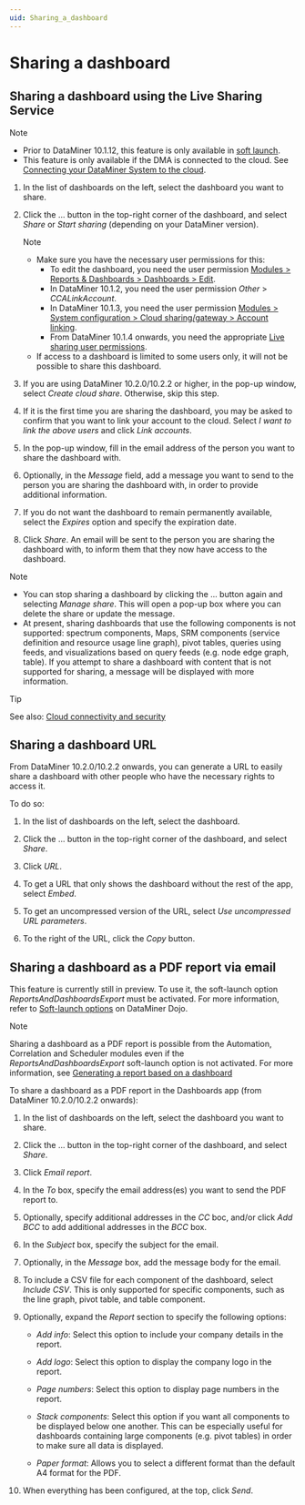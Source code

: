 ```yaml
---
uid: Sharing_a_dashboard
---
```


# Sharing a dashboard

## Sharing a dashboard using the Live Sharing Service

> [!NOTE]
> - Prior to DataMiner 10.1.12, this feature is only available in [soft launch](https://community.dataminer.services/documentation/soft-launch-options/).
> - This feature is only available if the DMA is connected to the cloud. See [Connecting your DataMiner System to the cloud](xref:Connecting_your_DataMiner_System_to_the_cloud).

1. In the list of dashboards on the left, select the dashboard you want to share.

1. Click the ... button in the top-right corner of the dashboard, and select *Share* or *Start sharing* (depending on your DataMiner version).

    > [!NOTE]
    > - Make sure you have the necessary user permissions for this:
    >     - To edit the dashboard, you need the user permission [Modules > Reports & Dashboards > Dashboards > Edit](xref:DataMiner_user_permissions#modules--reports--dashboards--dashboards--edit).
    >     - In DataMiner 10.1.2, you need the user permission *Other* > *CCALinkAccount*.
    >     - In DataMiner 10.1.3, you need the user permission [Modules > System configuration > Cloud sharing/gateway > Account linking](xref:DataMiner_user_permissions#modules--system-configuration--cloud-sharinggateway--account-linking).
    >     - From DataMiner 10.1.4 onwards, you need the appropriate [Live sharing user permissions](xref:DataMiner_user_permissions#general--live-sharing).
    > - If access to a dashboard is limited to some users only, it will not be possible to share this dashboard.

1. If you are using DataMiner 10.2.0/10.2.2 or higher, in the pop-up window, select *Create cloud share*. Otherwise, skip this step.

1. If it is the first time you are sharing the dashboard, you may be asked to confirm that you want to link your account to the cloud. Select *I want to link the above users* and click *Link accounts*.

1. In the pop-up window, fill in the email address of the person you want to share the dashboard with.

1. Optionally, in the *Message* field, add a message you want to send to the person you are sharing the dashboard with, in order to provide additional information.

1. If you do not want the dashboard to remain permanently available, select the *Expires* option and specify the expiration date.

1. Click *Share*. An email will be sent to the person you are sharing the dashboard with, to inform them that they now have access to the dashboard.

> [!NOTE]
> - You can stop sharing a dashboard by clicking the ... button again and selecting *Manage share*. This will open a pop-up box where you can delete the share or update the message.
> - At present, sharing dashboards that use the following components is not supported: spectrum components, Maps, SRM components (service definition and resource usage line graph), pivot tables, queries using feeds, and visualizations based on query feeds (e.g. node edge graph, table). If you attempt to share a dashboard with content that is not supported for sharing, a message will be displayed with more information.
>

> [!TIP]
> See also: [Cloud connectivity and security](xref:Cloud_connectivity_and_security)

## Sharing a dashboard URL

From DataMiner 10.2.0/10.2.2 onwards, you can generate a URL to easily share a dashboard with other people who have the necessary rights to access it.

To do so:

1. In the list of dashboards on the left, select the dashboard.

1. Click the ... button in the top-right corner of the dashboard, and select *Share*.

1. Click *URL*.

1. To get a URL that only shows the dashboard without the rest of the app, select *Embed*.

1. To get an uncompressed version of the URL, select *Use uncompressed URL parameters*.

1. To the right of the URL, click the *Copy* button.

## Sharing a dashboard as a PDF report via email

This feature is currently still in preview. To use it, the soft-launch option *ReportsAndDashboardsExport* must be activated. For more information, refer to [Soft-launch options](https://community.dataminer.services/documentation/soft-launch-options/) on DataMiner Dojo.

> [!NOTE]
> Sharing a dashboard as a PDF report is possible from the Automation, Correlation and Scheduler modules even if the *ReportsAndDashboardsExport* soft-launch option is not activated. For more information, see [Generating a report based on a dashboard](xref:Generating_a_report_based_on_a_dashboard)

To share a dashboard as a PDF report in the Dashboards app (from DataMiner 10.2.0/10.2.2 onwards):

1. In the list of dashboards on the left, select the dashboard you want to share.

1. Click the ... button in the top-right corner of the dashboard, and select *Share*.

1. Click *Email report*.

1. In the *To* box, specify the email address(es) you want to send the PDF report to.

1. Optionally, specify additional addresses in the *CC* boc, and/or click *Add BCC* to add additional addresses in the *BCC* box.

1. In the *Subject* box, specify the subject for the email.

1. Optionally, in the *Message* box, add the message body for the email.

1. To include a CSV file for each component of the dashboard, select *Include CSV*. This is only supported for specific components, such as the line graph, pivot table, and table component.

1. Optionally, expand the *Report* section to specify the following options:

   - *Add info*: Select this option to include your company details in the report.

   - *Add logo*: Select this option to display the company logo in the report.

   - *Page numbers*: Select this option to display page numbers in the report.

   - *Stack components*: Select this option if you want all components to be displayed below one another. This can be especially useful for dashboards containing large components (e.g. pivot tables) in order to make sure all data is displayed.

   - *Paper format*: Allows you to select a different format than the default A4 format for the PDF.

1. When everything has been configured, at the top, click *Send*.
